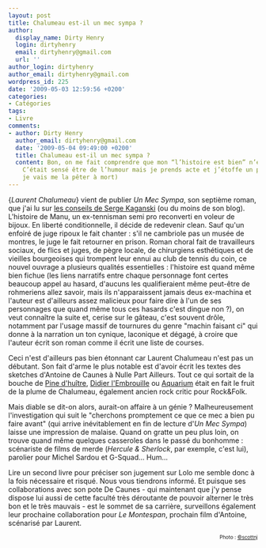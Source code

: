 ```yaml
---
layout: post
title: Chalumeau est-il un mec sympa ?
author:
  display_name: Dirty Henry
  login: dirtyhenry
  email: dirtyhenry@gmail.com
  url: ''
author_login: dirtyhenry
author_email: dirtyhenry@gmail.com
wordpress_id: 225
date: '2009-05-03 12:59:56 +0200'
categories:
- Catégories
tags:
- Livre
comments:
- author: Dirty Henry
  author_email: dirtyhenry@gmail.com
  date: '2009-05-04 09:49:00 +0200'
  title: Chalumeau est-il un mec sympa ?
  content: Bon, on me fait comprendre que mon “l’histoire est bien” n’est pas génial…
    C’était sensé être de l’humour mais je prends acte et j’étoffe un peu. (du coup,
    je vais me la pêter à mort)
---
```

{*Laurent Chalumeau*} vient de publier *Un Mec Sympa*, son septième roman, que j'ai lu sur <a title="Les conseils de Kaganski" href="http://blogs.lesinrocks.com/s-kaganski/?p=184" target="_blank">les conseils de Serge Kaganski</a> (ou du moins de son blog). L'histoire de Manu, un ex-tennisman semi pro reconverti en voleur de bijoux. En liberté conditionnelle, il décide de redevenir clean. Sauf qu'un enfoiré de juge ripoux le fait chanter : s'il ne cambriole pas un musée de montres, le juge le fait retourner en prison. Roman choral fait de travailleurs sociaux, de flics et juges, de pègre locale, de chirurgiens esthétiques et de vieilles bourgeoises qui trompent leur ennui au club de tennis du coin, ce nouvel ouvrage a plusieurs qualités essentielles : l'histoire est quand même bien fichue (les liens narratifs entre chaque personnage font certes beaucoup appel au hasard, d'aucuns les qualifieraient même peut-être de rohmeriens allez savoir, mais ils n'apparaissent jamais deus ex-machina et l'auteur est d'ailleurs assez malicieux pour faire dire à l'un de ses personnages que quand même tous ces hasards c'est dingue non ?), on veut connaître la suite et, cerise sur le gâteau, c'est souvent drôle, notamment par l'usage massif de tournures du genre "machin faisant ci" qui donne à la narration un ton cynique, laconique et dégagé, à croire que l'auteur écrit son roman comme il écrit une liste de courses.

Ceci n'est d'ailleurs pas bien étonnant car Laurent Chalumeau n'est pas un débutant. Son fait d'arme le plus notable est d'avoir écrit les textes des sketches d'Antoine de Caunes à Nulle Part Ailleurs. Tout ce qui sortait de la bouche de <a title="Pine d'huître" href="http://simon200.vip-blog.com/medias/0506/59971ouinouin01.jpg" target="_blank">Pine d'huître</a>, <a title="Didier l'embrouille" href="http://www.youtube.com/watch?v=tQZTa15sp0M" target="_blank">Didier l'Embrouille</a> ou <a title="Aquarium" href="http://www.youtube.com/watch?v=T4UyOmpmEsc" target="_blank">Aquarium</a> était en fait le fruit de la plume de Chalumeau, également ancien rock critic pour Rock&Folk.

Mais diable se dit-on alors, aurait-on affaire à un génie ? Malheureusement l'investigation qui suit le "cherchons promptement ce que ce mec a bien pu faire avant" (qui arrive inévitablement en fin de lecture d'*Un Mec Sympa*) laisse une impression de malaise. Quand on gratte un peu plus loin, on trouve quand même quelques casseroles dans le passé du bonhomme : scénariste de films de merde (*Hercule & Sherlock*, par exemple, c'est lui), parolier pour Michel Sardou et G-Squad... Hum...

Lire un second livre pour préciser son jugement sur Lolo me semble donc à la fois nécessaire et risqué. Nous vous tiendrons informé. Et puisque ses collaborations avec son pote De Caunes - qui maintenant que j'y pense dispose lui aussi de cette faculté très déroutante de pouvoir alterner le très bon et le très mauvais - est le sommet de sa carrière, surveillons également leur prochaine collaboration pour *Le Montespan*, prochain film d'Antoine, scénarisé par Laurent.

<p style="font-size: 10px; padding-top: 0px; margin-top: 0px; margin-bottom: 0px" align="right">Photo : <a href="http://www.flickr.com/photos/scottod/">©scottnj</a></p>
